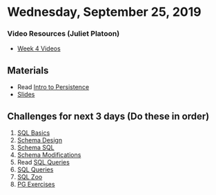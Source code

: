 Wednesday, September 25, 2019
=======================
### Video Resources (Juliet Platoon)
- [Week 4 Videos](https://www.youtube.com/playlist?list=PLu0CiQ7bzwERcfp8HWFYBFLUdP5gP0lRM)

## Materials 
* Read [Intro to Persistence](readings/persistence-intro.md)
* [Slides](https://docs.google.com/a/natedelage.com/presentation/d/1834tfN6g9gvl2t0JDQY2RPMCIAnvN08Wrd-bO-usruQ/edit?usp=sharing)

## Challenges for next 3 days (Do these in order)
1. [SQL Basics](https://github.com/julietplatoon/sql-basics)
2. [Schema Design](https://github.com/julietplatoon/schema-design)
3. [Schema SQL](https://github.com/julietplatoon/schema-sql)
4. [Schema Modifications](https://github.com/julietplatoon/schema-modifications)
5. Read [SQL Queries](readings/sql-queries.md)
6. [SQL Queries](https://github.com/julietplatoon/sql-queries)
7. [SQL Zoo](http://sqlzoo.net/)
8. [PG Exercises](https://pgexercises.com/)
